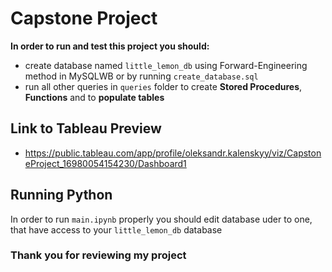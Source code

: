 # Capstone Project

**In order to run and test this project you should:**
- create database named `little_lemon_db` using Forward-Engineering method in MySQLWB or by running `create_database.sql`
- run all other queries in `queries` folder to create **Stored Procedures**, **Functions** and to **populate tables**
	
## Link to Tableau Preview
- https://public.tableau.com/app/profile/oleksandr.kalenskyy/viz/CapstoneProject_16980054154230/Dashboard1

## Running Python
In order to run `main.ipynb` properly you should edit database uder to one, that have access to your `little_lemon_db` database

### Thank you for reviewing my project
